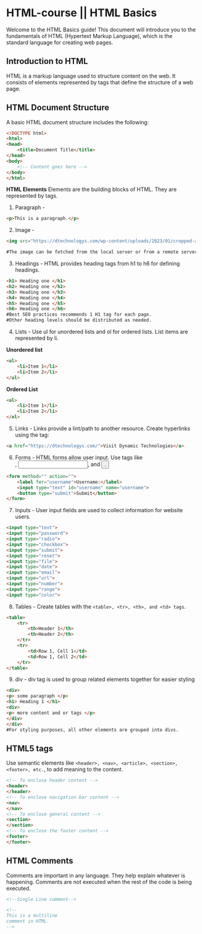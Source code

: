 # HTML-course || HTML Basics

Welcome to the HTML Basics guide! This document will introduce you to the fundamentals of HTML (Hypertext Markup Language), which is the standard language for creating web pages.

## Introduction to HTML

HTML is a markup language used to structure content on the web. It consists of elements represented by tags that define the structure of a web page.

## HTML Document Structure

A basic HTML document structure includes the following:

```html
<!DOCTYPE html>
<html>
<head>
    <title>Document Title</title>
</head>
<body>
    <!-- Content goes here -->
</body>
</html>
```

**HTML Elements**
Elements are the building blocks of HTML. They are represented by tags.
1. Paragraph -

```html
<p>This is a paragraph.</p>
```

2. Image - 

```html
<img src="https://dtechnologys.com/wp-content/uploads/2023/01/cropped-android-chrome-512x512-1.png" alt="Description">

#The image can be fetched from the local server or from a remote server.
```
3. Headings - 
HTML provides heading tags from h1 to h6 for defining headings.
```html
<h1> Heading one </h1>  
<h2> Heading one </h2>
<h3> Heading one </h3>
<h4> Heading one </h4>
<h5> Heading one </h5>
<h6> Heading one </h6>
#Best SEO practices recommends 1 H1 tag for each page.
#Other heading levels should be distributed as needed. 

```
4. Lists - 
Use ul for unordered lists and ol for ordered lists. List items are represented by li.

**Unordered list**
```html
<ul>
    <li>Item 1</li>
    <li>Item 2</li>
</ul>
```
**Ordered List**

```html
<ol>
    <li>Item 1</li>
    <li>Item 2</li>
</ol>
```

5. Links - 
Links provide a lint/path to another resource. Create hyperlinks using the <a> tag:

```html
<a href="https://dtechnologys.com/">Visit Dynamic Technologies</a>
```
6. Forms - 
HTML forms allow user input. Use tags like <form>, <input>, and <button>.

```html
<form method="" action="">
    <label for="username">Username:</label>
    <input type="text" id="username" name="username">
    <button type="submit">Submit</button>
</form>
```
7. Inputs -
User input fields are used to collect information for website users. 
```html
<input type="text">
<input type="password">
<input type="radio">
<input type="checkbox">
<input type="submit">
<input type="reset">
<input type="file">
<input type="date">
<input type="email">
<input type="url">
<input type="number">
<input type="range">
<input type="color">
```
8. Tables -
Create tables with the ```<table>, <tr>, <th>, and <td> tags```.

```html
<table>
    <tr>
        <th>Header 1</th>
        <th>Header 2</th>
    </tr>
    <tr>
        <td>Row 1, Cell 1</td>
        <td>Row 1, Cell 2</td>
    </tr>
</table>
```
9. div -
div tag is used to group related elements together for easier styling
```html
<div>
<p> some paragraph </p>
<h1> Heading 1 </h1>
<div>
<p> more content and or tags </p>
</div>
</div>
#For styling purposes, all other elements are grouped into divs. 
```
## HTML5 tags
Use semantic elements like ```<header>, <nav>, <article>, <section>, <footer>, etc.```, to add meaning to the content.
```html
<!-- To enclose header content -->
<header>
</header>
<!-- To enclose navigation bar content -->
<nav>
</nav>
<!-- To enclose general content -->
<section>
</section>
<!-- To enclose the footer content -->
<footer>
</footer>
```

## HTML Comments
Comments are important in any language. They help explain whatever is happening. Comments are not executed when the rest of the code is being executed.
```html
<!--Single Line comment-->

<!--
This is a multiline
comment in HTML.
-->
```






